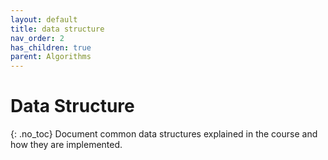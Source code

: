 ```yaml
---
layout: default
title: data structure
nav_order: 2
has_children: true
parent: Algorithms
---
```


# Data Structure
{: .no_toc}
Document common data structures explained in the course and how they are implemented.
